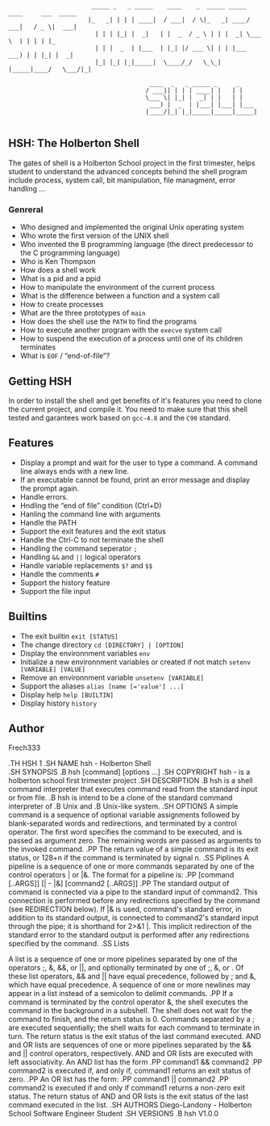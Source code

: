```

                       _____ _   _ _____    ____    _  _____ _____ ____     ___  _____ 
                      |_   _| | | | ____|  / ___|  / \|_   _| ____/ ___|   / _ \|  ___|
                        | | | |_| |  _|   | |  _  / _ \ | | |  _| \___ \  | | | | |_   
                        | | |  _  | |___  | |_| |/ ___ \| | | |___ ___) | | |_| |  _|  
                        |_| |_| |_|_____|  \____/_/   \_\_| |_____|____/   \___/|_|    

                                       ____  _   _ _____ _     _     
                                      / ___|| | | | ____| |   | |    
                                      \___ \| |_| |  _| | |   | |    
                                       ___) |  _  | |___| |___| |___ 
                                      |____/|_| |_|_____|_____|_____|
                                                                      
```

## HSH: The Holberton Shell
The gates of shell is a Holberton School project in the first trimester, helps student to understand the advanced
concepts behind the shell program include process, system call, bit manipulation, file managment, error handling ...

### Genreral

* Who designed and implemented the original Unix operating system
* Who wrote the first version of the UNIX shell
* Who invented the B programming language (the direct predecessor to the C programming language)
* Who is Ken Thompson
* How does a shell work
* What is a pid and a ppid
* How to manipulate the environment of the current process
* What is the difference between a function and a system call
* How to create processes
* What are the three prototypes of `main`
* How does the shell use the `PATH` to find the programs
* How to execute another program with the `execve` system call
* How to suspend the execution of a process until one of its children terminates
* What is `EOF` / “end-of-file”?

## Getting HSH
In order to install the shell and get benefits of it's features you need to clone the current project, and compile it.
You need to make sure that this shell tested and garantees work based on `gcc-4.8` and the `C90` standard.

## Features
* Display a prompt and wait for the user to type a command. A command line always ends with a new line.
* If an executable cannot be found, print an error message and display the prompt again.
* Handle errors.
* Hndling the “end of file” condition (Ctrl+D)
* Hanling the command line with arguments
* Handle the PATH
* Support the exit features and the exit status
* Handle the Ctrl-C to not terminate the shell
* Handling the command seperator `;`
* Handling `&&` and `||` logical operators
* Handle variable replacements `$?` and `$$`
* Handle the comments `#`
* Support the history feature
* Support the file input

## Builtins
* The exit builtin `exit [STATUS]`
* The change directory `cd [DIRECTORY] | [OPTION]`
* Display the environnment variables `env`
* Initialize a new environnment variables or created if not match `setenv [VARIABLE] [VALUE]`
* Remove an environnment variable `unsetenv [VARIABLE]`
* Support the aliases `alias [name [='value'] ...]`
* Display help `help [BUILTIN]`
* Display history `history`



## Author
Frech333

.TH HSH 1
.SH NAME
hsh \- Holberton Shell	
.SH SYNOPSIS
.B hsh
[command] [options ...]
.SH COPYRIGHT
hsh \- is a holberton school first trimester project
.SH DESCRIPTION
.B hsh
is a shell command interpreter that executes command read from the standard input or from file.
.B hsh
is intend to be a clone of the standard command interpreter of 
.B Unix
and 
.B Unix-like
system.
.SH OPTIONS
A  simple command is a sequence of optional variable assignments followed by blank-separated words and redirections, 
and terminated by a control operator.  The first word specifies the command to be
executed, and is passed as argument zero.  The remaining words are passed as arguments to the invoked command.
.PP
The return value of a simple command is its exit status, or 128+n if the command is terminated by signal n.
.SS
Piplines
A pipeline is a sequence of one or more commands separated by one of the control operators | or |&.  The format for a pipeline is:
.PP
[command [..ARGS]] [| - |&] [command2 [..ARGS]]
.PP
The standard output of command is connected via a pipe to the standard input of command2.  This connection is performed before any redirections specified by the command (see REDIRECTION below).   If
|&  is  used,  command's standard error, in addition to its standard output, is connected to command2's standard input through the pipe; it is shorthand for 2>&1 |.  This implicit redirection of the
standard error to the standard output is performed after any redirections specified by the command.
.SS Lists

A list is a sequence of one or more pipelines separated by one of the operators ;, &, &&, or ||, and optionally terminated by one of ;, &, or <newline>.
Of these list operators, && and || have equal precedence, followed by ; and &, which have equal precedence.
A sequence of one or more newlines may appear in a list instead of a semicolon to delimit commands.
.PP
If  a command is terminated by the control operator &, the shell executes the command in the background in a subshell.  The shell does not wait for the command to finish, and the return status is 0.
Commands separated by a ; are executed sequentially; the shell waits for each command to terminate in turn.  The return status is the exit status of the last command executed.
AND and OR lists are sequences of one or more pipelines separated by the && and || control operators, respectively.  AND and OR lists are executed with left associativity.  An AND list has the form
.PP
command1 && command2
.PP
command2 is executed if, and only if, command1 returns an exit status of zero.
.PP
An OR list has the form:
.PP
command1 || command2
.PP
command2 is executed if and only if command1 returns a non-zero exit status.  The return status of AND and OR lists is the exit status of the last command executed in the list.
.SH AUTHORS
Diego-Landony \- Holberton School Software Engineer Student
.SH VERSIONS
.B hsh
V1.0.0